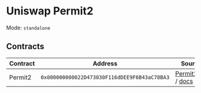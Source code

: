 # Uniswap Permit2

Mode: `standalone`

## Contracts 

| Contract | Address | Source |
| -------- | ------- | ------ |
| Permit2  | `0x000000000022D473030F116dDEE9F6B43aC78BA3`  | [Permit2.sol](https://github.com/Uniswap/permit2/blob/0x000000000022D473030F116dDEE9F6B43aC78BA3/src/Permit2.sol) / [docs](https://docs.uniswap.org/contracts/permit2/overview) |
